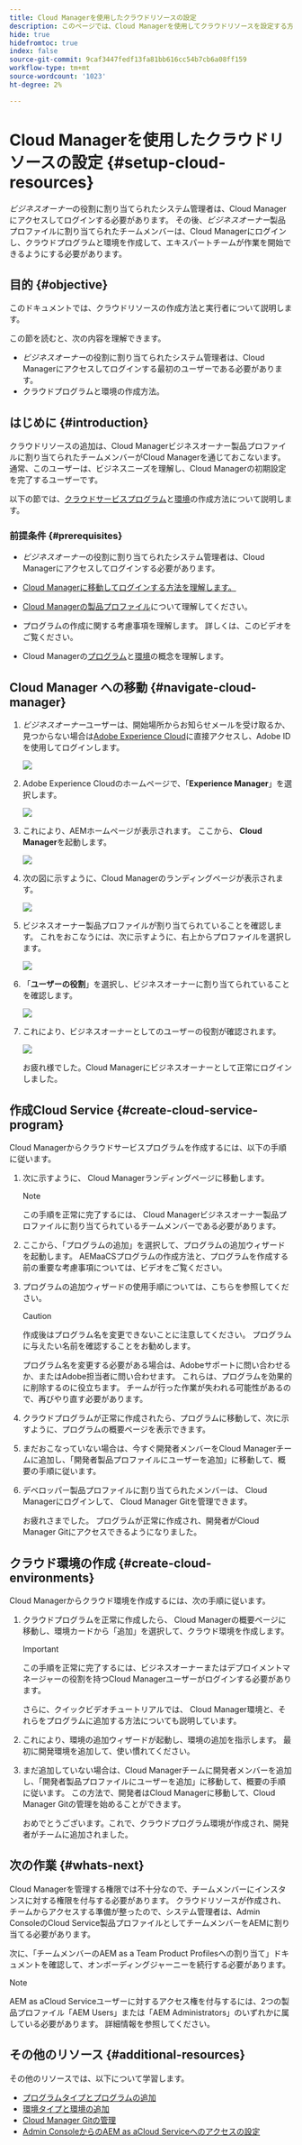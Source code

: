 ```yaml
---
title: Cloud Managerを使用したクラウドリソースの設定
description: このページでは、Cloud Managerを使用してクラウドリソースを設定する方法について説明します
hide: true
hidefromtoc: true
index: false
source-git-commit: 9caf3447fedf13fa81bb616cc54b7cb6a08ff159
workflow-type: tm+mt
source-wordcount: '1023'
ht-degree: 2%

---
```


# Cloud Managerを使用したクラウドリソースの設定 {#setup-cloud-resources}

*ビジネスオーナー*&#x200B;の役割に割り当てられたシステム管理者は、Cloud Managerにアクセスしてログインする必要があります。 その後、*ビジネスオーナー*&#x200B;製品プロファイルに割り当てられたチームメンバーは、Cloud Managerにログインし、クラウドプログラムと環境を作成して、エキスパートチームが作業を開始できるようにする必要があります。

## 目的 {#objective}

このドキュメントでは、クラウドリソースの作成方法と実行者について説明します。

この節を読むと、次の内容を理解できます。

* *ビジネスオーナー*&#x200B;の役割に割り当てられたシステム管理者は、Cloud Managerにアクセスしてログインする最初のユーザーである必要があります。
* クラウドプログラムと環境の作成方法。

## はじめに {#introduction}

クラウドリソースの追加は、Cloud Managerビジネスオーナー製品プロファイルに割り当てられたチームメンバーがCloud Managerを通じておこないます。 通常、このユーザーは、ビジネスニーズを理解し、Cloud Managerの初期設定を完了するユーザーです。

以下の節では、[クラウドサービスプログラム](#create-cloud-service-program)と[環境](#create-cloud-environments)の作成方法について説明します。

### 前提条件 {#prerequisites}

* *ビジネスオーナー*&#x200B;の役割に割り当てられたシステム管理者は、Cloud Managerにアクセスしてログインする必要があります。

* [Cloud Managerに移動してログインする方法を理解します。](https://experienceleague.adobe.com/docs/experience-manager-cloud-service/onboarding/what-is-required/navigate-to-cloud-manager.html?lang=en)

* [Cloud Managerの製品プロファイル](https://experienceleague.adobe.com/docs/experience-manager-cloud-service/onboarding/onboarding-concepts/aem-cs-team-product-profiles.html?lang=en#cloud-manager-product-profiles)について理解してください。

* プログラムの作成に関する考慮事項を理解します。 詳しくは、このビデオをご覧ください。

* Cloud Managerの[プログラム](https://experienceleague.adobe.com/docs/experience-manager-cloud-service/onboarding/getting-access/understand-program-types.html?lang=en)と[環境](https://experienceleague.adobe.com/docs/experience-manager-cloud-service/implementing/using-cloud-manager/manage-environments.html?lang=ja)の概念を理解します。

## Cloud Manager への移動 {#navigate-cloud-manager}

1. *ビジネスオーナー*&#x200B;ユーザーは、開始場所からお知らせメールを受け取るか、見つからない場合は[Adobe Experience Cloud](https://experience.adobe.com/#/@ccs/home)に直接アクセスし、Adobe IDを使用してログインします。

   ![](/help/onboarding/onboarding-journey/assets/setup-resources1.png)

1. Adobe Experience Cloudのホームページで、「**Experience Manager**」を選択します。

   ![](/help/onboarding/onboarding-journey/assets/setup-resources2.png)

1. これにより、AEMホームページが表示されます。 ここから、 **Cloud Manager**&#x200B;を起動します。

   ![](/help/onboarding/onboarding-journey/assets/setup-resources3.png)

1. 次の図に示すように、Cloud Managerのランディングページが表示されます。

   ![](/help/onboarding/onboarding-journey/assets/setup-resources4.png)

1. ビジネスオーナー製品プロファイルが割り当てられていることを確認します。 これをおこなうには、次に示すように、右上からプロファイルを選択します。

   ![](/help/onboarding/onboarding-journey/assets/setup-resources5.png)

1. 「**ユーザーの役割**」を選択し、ビジネスオーナーに割り当てられていることを確認します。

   ![](/help/onboarding/onboarding-journey/assets/setup-resources6.png)

1. これにより、ビジネスオーナーとしてのユーザーの役割が確認されます。

   ![](/help/onboarding/onboarding-journey/assets/setup-resources7.png)

   お疲れ様でした。Cloud Managerにビジネスオーナーとして正常にログインしました。

## 作成Cloud Service {#create-cloud-service-program}

Cloud Managerからクラウドサービスプログラムを作成するには、以下の手順に従います。

1. 次に示すように、 Cloud Managerランディングページに移動します。

   >[!NOTE]
   >この手順を正常に完了するには、 Cloud Managerビジネスオーナー製品プロファイルに割り当てられているチームメンバーである必要があります。

1. ここから、「プログラムの追加」を選択して、プログラムの追加ウィザードを起動します。 AEMaaCSプログラムの作成方法と、プログラムを作成する前の重要な考慮事項については、ビデオをご覧ください。

1. プログラムの追加ウィザードの使用手順については、こちらを参照してください。

   >[!CAUTION]
   >作成後はプログラム名を変更できないことに注意してください。 プログラムに与えたい名前を確認することをお勧めします。

   プログラム名を変更する必要がある場合は、Adobeサポートに問い合わせるか、またはAdobe担当者に問い合わせます。 これらは、プログラムを効果的に削除するのに役立ちます。 チームが行った作業が失われる可能性があるので、再びやり直す必要があります。

1. クラウドプログラムが正常に作成されたら、プログラムに移動して、次に示すように、プログラムの概要ページを表示できます。

1. まだおこなっていない場合は、今すぐ開発者メンバーをCloud Managerチームに追加し、「開発者製品プロファイルにユーザーを追加」に移動して、概要の手順に従います。

1. デベロッパー製品プロファイルに割り当てられたメンバーは、 Cloud Managerにログインして、 Cloud Manager Gitを管理できます。


   お疲れさまでした。 プログラムが正常に作成され、開発者がCloud Manager Gitにアクセスできるようになりました。


## クラウド環境の作成 {#create-cloud-environments}

Cloud Managerからクラウド環境を作成するには、次の手順に従います。

1. クラウドプログラムを正常に作成したら、 Cloud Managerの概要ページに移動し、環境カードから「追加」を選択して、クラウド環境を作成します。

   >[!IMPORTANT]
   >この手順を正常に完了するには、ビジネスオーナーまたはデプロイメントマネージャーの役割を持つCloud Managerユーザーがログインする必要があります。

   さらに、クイックビデオチュートリアルでは、 Cloud Manager環境と、それらをプログラムに追加する方法についても説明しています。

1. これにより、環境の追加ウィザードが起動し、環境の追加を指示します。 最初に開発環境を追加して、使い慣れてください。

1. まだ追加していない場合は、Cloud Managerチームに開発者メンバーを追加し、「開発者製品プロファイルにユーザーを追加」に移動して、概要の手順に従います。 この方法で、開発者はCloud Managerに移動して、Cloud Manager Gitの管理を始めることができます。


   おめでとうございます。これで、クラウドプログラム環境が作成され、開発者がチームに追加されました。

## 次の作業 {#whats-next}

Cloud Managerを管理する権限では不十分なので、チームメンバーにインスタンスに対する権限を付与する必要があります。 クラウドリソースが作成され、チームからアクセスする準備が整ったので、システム管理者は、Admin ConsoleのCloud Service製品プロファイルとしてチームメンバーをAEMに割り当てる必要があります。

次に、「チームメンバーのAEM as a Team Product Profilesへの割り当て」ドキュメントを確認して、オンボーディングジャーニーを続行する必要があります。

>[!NOTE]
>AEM as aCloud Serviceユーザーに対するアクセス権を付与するには、2つの製品プロファイル「AEM Users」または「AEM Administrators」のいずれかに属している必要があります。 詳細情報を参照してください。

## その他のリソース {#additional-resources}

その他のリソースでは、以下について学習します。

* [プログラムタイプとプログラムの追加](https://experienceleague.adobe.com/docs/experience-manager-learn/cloud-service/cloud-manager/programs.html?lang=en)
* [環境タイプと環境の追加](https://experienceleague.adobe.com/docs/experience-manager-learn/cloud-service/cloud-manager/environments.html?lang=en)
* [Cloud Manager Gitの管理](https://experienceleague.adobe.com/docs/experience-manager-cloud-service/implementing/managing-code/accessing-git.html?lang=en)
* [Admin ConsoleからのAEM as aCloud Serviceへのアクセスの設定](https://experienceleague.adobe.com/docs/experience-manager-learn/cloud-service/accessing/overview.html?lang=en#adobe-ims-users)
